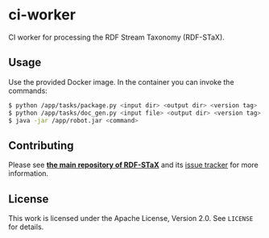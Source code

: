 # ci-worker

CI worker for processing the RDF Stream Taxonomy (RDF-STaX).

## Usage

Use the provided Docker image. In the container you can invoke the commands:

```bash
$ python /app/tasks/package.py <input dir> <output dir> <version tag>
$ python /app/tasks/doc_gen.py <input file> <output dir> <version tag>
$ java -jar /app/robot.jar <command>
```

## Contributing

Please see **[the main repository of RDF-STaX](https://github.com/RDF-STaX/rdf-stax.github.io)** and its [issue tracker](https://github.com/RDF-STaX/rdf-stax.github.io/issues) for more information.

## License

This work is licensed under the Apache License, Version 2.0. See `LICENSE` for details.

